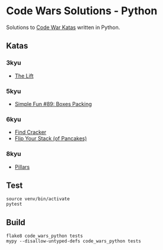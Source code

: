 # Code Wars Solutions - Python
Solutions to [Code War Katas](https://www.codewars.com) written in Python.

## Katas

### 3kyu
* [The Lift](https://www.codewars.com/kata/58905bfa1decb981da00009e)

### 5kyu
* [Simple Fun #89: Boxes Packing](https://www.codewars.com/kata/58957c5041c979cf9e00002f)

### 6kyu
* [Find Cracker](https://www.codewars.com/kata/59f70440bee845599c000085)
* [Flip Your Stack (of Pancakes)](https://www.codewars.com/kata/6472390e0d0bb1001d963536)

### 8kyu
* [Pillars](https://www.codewars.com/kata/5bb0c58f484fcd170700063d)

## Test
```
source venv/bin/activate
pytest
```

## Build
```
flake8 code_wars_python tests
mypy --disallow-untyped-defs code_wars_python tests
```
